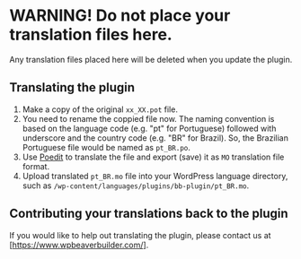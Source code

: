 # WARNING! Do not place your translation files here.

Any translation files placed here will be deleted when you update the plugin.

## Translating the plugin

1. Make a copy of the original `xx_XX.pot` file.
2. You need to rename the coppied file now. The naming convention is based on the language code (e.g. "pt" for Portuguese) followed with underscore and the country code (e.g. "BR" for Brazil). So, the Brazilian Portuguese file would be named as `pt_BR.po`.
3. Use [Poedit](http://www.poedit.net/) to translate the file and export (save) it as `MO` translation file format.
4. Upload translated `pt_BR.mo` file into your WordPress language directory, such as `/wp-content/languages/plugins/bb-plugin/pt_BR.mo`.

## Contributing your translations back to the plugin

If you would like to help out translating the plugin, please contact us at [https://www.wpbeaverbuilder.com/].
